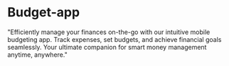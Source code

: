# Budget-app
"Efficiently manage your finances on-the-go with our intuitive mobile budgeting app. Track expenses, set budgets, and achieve financial goals seamlessly. Your ultimate companion for smart money management anytime, anywhere."
